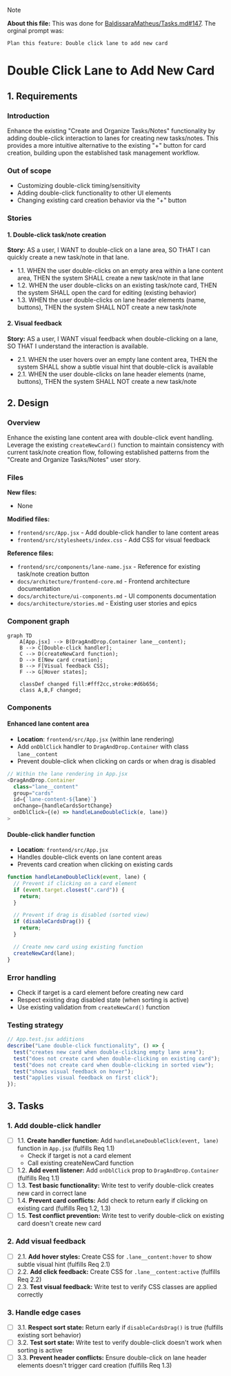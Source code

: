 > [!note]
>
> **About this file:** This was done for [BaldissaraMatheus/Tasks.md#147](https://github.com/BaldissaraMatheus/Tasks.md/issues/147). The orginal prompt was:
>
> ```
> Plan this feature: Double click lane to add new card
> ```

# Double Click Lane to Add New Card

## 1. Requirements

### Introduction

Enhance the existing "Create and Organize Tasks/Notes" functionality by adding double-click interaction to lanes for creating new tasks/notes. This provides a more intuitive alternative to the existing "+" button for card creation, building upon the established task management workflow.

### Out of scope

- Customizing double-click timing/sensitivity
- Adding double-click functionality to other UI elements
- Changing existing card creation behavior via the "+" button

### Stories

#### 1. Double-click task/note creation

**Story:** AS a user, I WANT to double-click on a lane area, SO THAT I can quickly create a new task/note in that lane.

- 1.1. WHEN the user double-clicks on an empty area within a lane content area, THEN the system SHALL create a new task/note in that lane
- 1.2. WHEN the user double-clicks on an existing task/note card, THEN the system SHALL open the card for editing (existing behavior)
- 1.3. WHEN the user double-clicks on lane header elements (name, buttons), THEN the system SHALL NOT create a new task/note

#### 2. Visual feedback

**Story:** AS a user, I WANT visual feedback when double-clicking on a lane, SO THAT I understand the interaction is available.

- 2.1. WHEN the user hovers over an empty lane content area, THEN the system SHALL show a subtle visual hint that double-click is available
- 2.1. WHEN the user double-clicks on lane header elements (name, buttons), THEN the system SHALL NOT create a new task/note

## 2. Design

### Overview

Enhance the existing lane content area with double-click event handling. Leverage the existing `createNewCard()` function to maintain consistency with current task/note creation flow, following established patterns from the "Create and Organize Tasks/Notes" user story.

### Files

**New files:**

- None

**Modified files:**

- `frontend/src/App.jsx` - Add double-click handler to lane content areas
- `frontend/src/stylesheets/index.css` - Add CSS for visual feedback

**Reference files:**

- `frontend/src/components/lane-name.jsx` - Reference for existing task/note creation button
- `docs/architecture/frontend-core.md` - Frontend architecture documentation
- `docs/architecture/ui-components.md` - UI components documentation
- `docs/architecture/stories.md` - Existing user stories and epics

### Component graph

```mermaid
graph TD
    A[App.jsx] --> B(DragAndDrop.Container lane__content);
    B --> C[Double-click handler];
    C --> D(createNewCard function);
    D --> E[New card creation];
    B --> F[Visual feedback CSS];
    F --> G[Hover states];

    classDef changed fill:#fff2cc,stroke:#d6b656;
    class A,B,F changed;
```

### Components

#### Enhanced lane content area

- **Location**: `frontend/src/App.jsx` (within lane rendering)
- Add `onDblClick` handler to `DragAndDrop.Container` with class `lane__content`
- Prevent double-click when clicking on cards or when drag is disabled

```javascript
// Within the lane rendering in App.jsx
<DragAndDrop.Container
  class="lane__content"
  group="cards"
  id={`lane-content-${lane}`}
  onChange={handleCardsSortChange}
  onDblClick={(e) => handleLaneDoubleClick(e, lane)}
>
```

#### Double-click handler function

- **Location**: `frontend/src/App.jsx`
- Handles double-click events on lane content areas
- Prevents card creation when clicking on existing cards

```javascript
function handleLaneDoubleClick(event, lane) {
  // Prevent if clicking on a card element
  if (event.target.closest(".card")) {
    return;
  }

  // Prevent if drag is disabled (sorted view)
  if (disableCardsDrag()) {
    return;
  }

  // Create new card using existing function
  createNewCard(lane);
}
```

### Error handling

- Check if target is a card element before creating new card
- Respect existing drag disabled state (when sorting is active)
- Use existing validation from `createNewCard()` function

### Testing strategy

```jsx
// App.test.jsx additions
describe("Lane double-click functionality", () => {
  test("creates new card when double-clicking empty lane area");
  test("does not create card when double-clicking on existing card");
  test("does not create card when double-clicking in sorted view");
  test("shows visual feedback on hover");
  test("applies visual feedback on first click");
});
```

## 3. Tasks

### 1. Add double-click handler

- [ ] 1.1. **Create handler function:** Add `handleLaneDoubleClick(event, lane)` function in `App.jsx` (fulfills Req 1.1)
  - Check if target is not a card element
  - Call existing createNewCard function
- [ ] 1.2. **Add event listener:** Add `onDblClick` prop to `DragAndDrop.Container` (fulfills Req 1.1)
- [ ] 1.3. **Test basic functionality:** Write test to verify double-click creates new card in correct lane
- [ ] 1.4. **Prevent card conflicts:** Add check to return early if clicking on existing card (fulfills Req 1.2, 1.3)
- [ ] 1.5. **Test conflict prevention:** Write test to verify double-click on existing card doesn't create new card

### 2. Add visual feedback

- [ ] 2.1. **Add hover styles:** Create CSS for `.lane__content:hover` to show subtle visual hint (fulfills Req 2.1)
- [ ] 2.2. **Add click feedback:** Create CSS for `.lane__content:active` (fulfills Req 2.2)
- [ ] 2.3. **Test visual feedback:** Write test to verify CSS classes are applied correctly

### 3. Handle edge cases

- [ ] 3.1. **Respect sort state:** Return early if `disableCardsDrag()` is true (fulfills existing sort behavior)
- [ ] 3.2. **Test sort state:** Write test to verify double-click doesn't work when sorting is active
- [ ] 3.3. **Prevent header conflicts:** Ensure double-click on lane header elements doesn't trigger card creation (fulfills Req 1.3)
